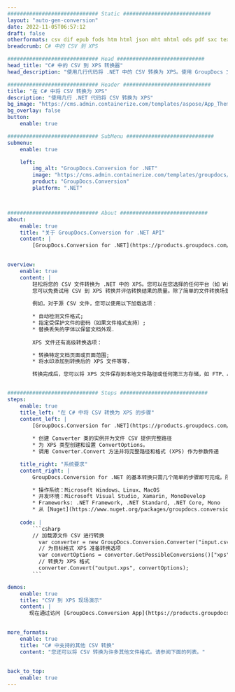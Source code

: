 ```yaml
---
############################# Static ############################
layout: "auto-gen-conversion"
date: 2022-11-05T06:57:12
draft: false
otherformats: csv dif epub fods htm html json mht mhtml ods pdf sxc tex tsv xlam xls xlsb xlsm xlsx xlt xltm xltx xml xps
breadcrumb: C# 中的 CSV 到 XPS

############################# Head ############################
head_title: "C# 中的 CSV 到 XPS 转换器"
head_description: "使用几行代码将 .NET 中的 CSV 转换为 XPS。使用 GroupDocs 文档转换 API 转换 160 多种文件格式。"

############################# Header ############################
title: "在 C# 中将 CSV 转换为 XPS"
description: "使用几行 .NET 代码将 CSV 转换为 XPS"
bg_image: "https://cms.admin.containerize.com/templates/aspose/App_Themes/V3/images/bg/header1.png"
bg_overlay: false
button:
    enable: true

############################# SubMenu ############################
submenu:
    enable: true

    left:
        img_alt: "GroupDocs.Conversion for .NET"
        image: "https://cms.admin.containerize.com/templates/groupdocs/images/product-logos/90x90-noborder/groupdocs-conversion-net.png"
        product: "GroupDocs.Conversion"
        platform: ".NET"



############################# About ############################
about:
    enable: true
    title: "关于 GroupDocs.Conversion for .NET API"
    content: |
        [GroupDocs.Conversion for .NET](https://products.groupdocs.com/conversion/net/)可用于转换Microsoft Word、Excel、PowerPoint、PDF、Visio等格式。 GroupDocs.Conversion 是一个独立的 API，适用于需要高性能的后端和内部系统。它不依赖于任何软件，例如 Microsoft 或 Open Office。
    

overview:
    enable: true
    content: |
        轻松将您的 CSV 文件转换为 .NET 中的 XPS。您可以在您选择的任何平台（如 Windows、Linux、macOS）中仅使用几行 C# 代码行。
        您可以免费试用 CSV 到 XPS 转换并评估转换结果的质量。除了简单的文件转换场景，您还可以尝试更高级的选项来加载源 CSV 文件和保存输出 XPS 结果。 
        
        例如，对于源 CSV 文件，您可以使用以下加载选项：

        * 自动检测文件格式;
        * 指定受保护文件的密码（如果文件格式支持）;
        * 替换丢失的字体以保留文档外观.
        
        XPS 文件还有高级转换选项：

        * 转换特定文档页面或页面范围;
        * 将水印添加到转换后的 XPS 文件等等.

        转换完成后，您可以将 XPS 文件保存到本地文件路径或任何第三方存储，如 FTP、Amazon S3、Google Drive、Dropbox 等。请注意 - 将 CSV 转换为 XPS 无需安装任何额外的软件 - 如 MS Office、Open Office、Adobe Acrobat Reader 等。


############################# Steps ############################
steps:
    enable: true
    title_left: "在 C# 中将 CSV 转换为 XPS 的步骤"
    content_left: |
        [GroupDocs.Conversion for .NET](https://products.groupdocs.com/conversion/net/) 使开发人员只需几行代码即可轻松地将 CSV 文件转换为 XPS。
        
        * 创建 Converter 类的实例并为文件 CSV 提供完整路径
        * 为 XPS 类型创建和设置 ConvertOptions。
        * 调用 Converter.Convert 方法并将完整路径和格式 (XPS) 作为参数传递

    title_right: "系统要求"
    content_right: |
        GroupDocs.Conversion for .NET 的基本转换只需几个简单的步骤即可完成。所有主要平台和操作系统都支持我们的 API。在执行以下代码之前，请确保您的系统上安装了以下先决条件。

        * 操作系统：Microsoft Windows、Linux、MacOS
        * 开发环境：Microsoft Visual Studio, Xamarin, MonoDevelop
        * Frameworks: .NET Framework, .NET Standard, .NET Core, Mono
        * 从 [Nuget](https://www.nuget.org/packages/groupdocs.conversion) 获取最新的 GroupDocs.Conversion for .NET
         
    code: |
        ```csharp    
        // 加载源文件 CSV 进行转换
          var converter = new GroupDocs.Conversion.Converter("input.csv");
          // 为目标格式 XPS 准备转换选项
          var convertOptions = converter.GetPossibleConversions()["xps"].ConvertOptions;
          // 转换为 XPS 格式
          converter.Convert("output.xps", convertOptions);
        ```

demos:
    enable: true
    title: "CSV 到 XPS 现场演示"
    content: |
       现在通过访问 [GroupDocs.Conversion App](https://products.groupdocs.app/conversion/family) 网站将 CSV 转换为 XPS。在线演示具有以下优点
          

more_formats:
    enable: true
    title: "C# 中支持的其他 CSV 转换"
    content: "您还可以将 CSV 转换为许多其他文件格式。请参阅下面的列表。"
       
       
back_to_top:
    enable: true
---
```

